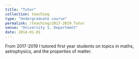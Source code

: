 ```yaml
---
title: "Tutor"
collection: teaching
type: "Undergraduate course"
permalink: /teaching/2017-2019_Tutor
venue: "University 1, Department"
date: 2014-01-01
---
```


From 2017-2019 I tutored first year students on topics in maths, astrophysics, and the properties of matter.
